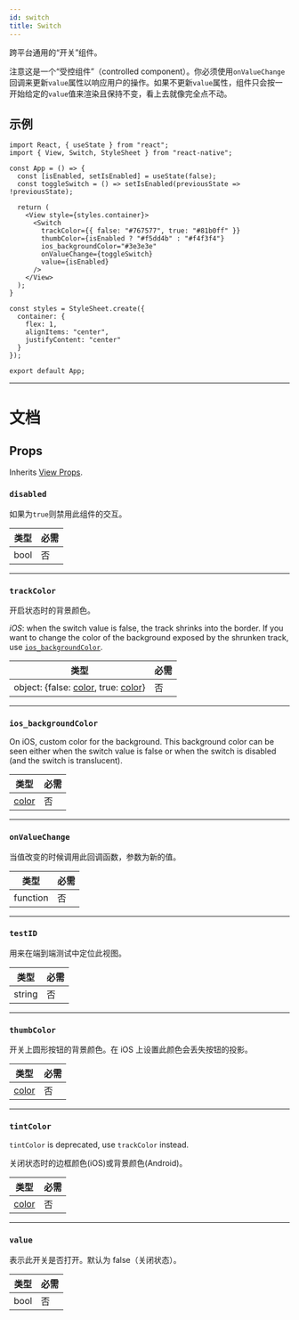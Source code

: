 ```yaml
---
id: switch
title: Switch
---
```


跨平台通用的“开关”组件。

注意这是一个“受控组件”（controlled component）。你必须使用`onValueChange`回调来更新`value`属性以响应用户的操作。如果不更新`value`属性，组件只会按一开始给定的`value`值来渲染且保持不变，看上去就像完全点不动。

## 示例

```SnackPlayer name=Switch
import React, { useState } from "react";
import { View, Switch, StyleSheet } from "react-native";

const App = () => {
  const [isEnabled, setIsEnabled] = useState(false);
  const toggleSwitch = () => setIsEnabled(previousState => !previousState);

  return (
    <View style={styles.container}>
      <Switch
        trackColor={{ false: "#767577", true: "#81b0ff" }}
        thumbColor={isEnabled ? "#f5dd4b" : "#f4f3f4"}
        ios_backgroundColor="#3e3e3e"
        onValueChange={toggleSwitch}
        value={isEnabled}
      />
    </View>
  );
}

const styles = StyleSheet.create({
  container: {
    flex: 1,
    alignItems: "center",
    justifyContent: "center"
  }
});

export default App;
```

---

# 文档

## Props

Inherits [View Props](view#props).

### `disabled`

如果为`true`则禁用此组件的交互。

| 类型 | 必需 |
| ---- | ---- |
| bool | 否   |

---

### `trackColor`

开启状态时的背景颜色。

_iOS_: when the switch value is false, the track shrinks into the border. If you want to change the color of the background exposed by the shrunken track, use [`ios_backgroundColor`](switch.md#ios_backgroundColor).

| 类型                                                          | 必需 |
| ------------------------------------------------------------- | ---- |
| object: {false: [color](colors.md), true: [color](colors.md)} | 否   |

---

### `ios_backgroundColor`

On iOS, custom color for the background. This background color can be seen either when the switch value is false or when the switch is disabled (and the switch is translucent).

| 类型               | 必需 |
| ------------------ | ---- |
| [color](colors.md) | 否   |

---

### `onValueChange`

当值改变的时候调用此回调函数，参数为新的值。

| 类型     | 必需 |
| -------- | ---- |
| function | 否   |

---

### `testID`

用来在端到端测试中定位此视图。

| 类型   | 必需 |
| ------ | ---- |
| string | 否   |

---

### `thumbColor`

开关上圆形按钮的背景颜色。在 iOS 上设置此颜色会丢失按钮的投影。

| 类型               | 必需 |
| ------------------ | ---- |
| [color](colors.md) | 否   |

---

### `tintColor`

`tintColor` is deprecated, use `trackColor` instead.

关闭状态时的边框颜色(iOS)或背景颜色(Android)。

| 类型               | 必需 |
| ------------------ | ---- |
| [color](colors.md) | 否   |

---

### `value`

表示此开关是否打开。默认为 false（关闭状态）。

| 类型 | 必需 |
| ---- | ---- |
| bool | 否   |
